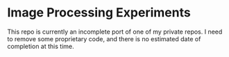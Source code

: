 # Image Processing Experiments

This repo is currently an incomplete port of one of my private repos. I need to remove some proprietary code, and there is no estimated date of completion at this time.
